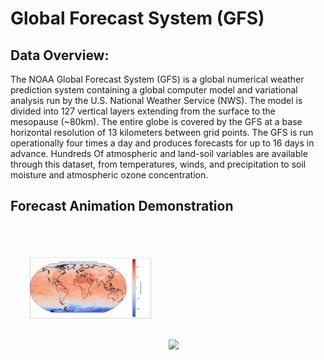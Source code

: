 # Global Forecast System (GFS)

## Data Overview:
The NOAA Global Forecast System (GFS) is a global numerical weather prediction system containing a global computer model and variational analysis run by the U.S. National Weather Service (NWS). The model is divided into 127 vertical layers extending from the surface to the mesopause (~80km). The entire globe is covered by the GFS at a base horizontal resolution of 13 kilometers between grid points. The GFS is run operationally four times a day and produces forecasts for up to 16 days in advance. Hundreds Of atmospheric and land-soil variables are available through this dataset, from temperatures, winds, and precipitation to soil moisture and atmospheric ozone concentration.

## Forecast Animation Demonstration
<img src=".\img\temp_forecast.gif" width="49.5%"/>
<img src=".\img\relative_humidity_forecast.gif" width="49.5%"/>

